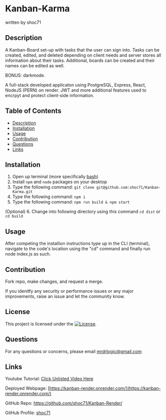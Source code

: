 # Kanban-Karma
written by shoc71



## Description
A Kanban-Board set-up with tasks that the user can sign into. Tasks can be created, edited, and deleted depending on client needs and server stores all information about their tasks. Additional, boards can be created and their names can be edited as well. 

BONUS: darkmode.

A full-stack developed applicaton using PostgreSQL, Express, React, NodeJS (PERN) on render. JWT and more additional features used to encrpyt and protect client-side information.

## Table of Contents
- [Description](#description)
- [Installation](#installation)
- [Usage](#usage)
- [Contribution](#contribution)
- [Questions](#questions)
- [Links](#links)

## Installation
1. Open up terminal (more specifically [bash](https://www.youtube.com/watch?v=3eu67g3PTdk))
2. Install ```npm``` and ```node``` packages on your desktop
3. Type the following command: ```git clone git@github.com:shoc71/Kanban-Karma.git```
4. Type the following command: ```npm i ``` 
5. Type the following command: ```npm run build & npm start ``` 

(Optional)
6. Change into following directory using this command ```cd dist``` or ```cd build```

## Usage

After competing the installion instructions type up in the CLI (terminal), navigate to the code's location using the "cd" command and finally run node index.js as such.

## Contribution

Fork repo, make changes, and request a merge.

If you idenitfy any security or performance issues or any major improvements, raise an issue and let the community know.

## License
This project is licensed under the [![License](https://opensource.org/licenses/Apache-2.0)](https://opensource.org/licenses/Apache-2.0).

## Questions
For any questions or concerns, please email mrdrlogic@gmail.com

## Links
Youtube Tutorial: [Click Unlisted Video Here](#)

Deployed Webpage: [https://kanban-render.onrender.com/](https://kanban-render.onrender.com/)

GitHub Repo: https://github.com/shoc71/Kanban-Render/

GitHub Profile: [shoc71](https://github.com/shoc71)


